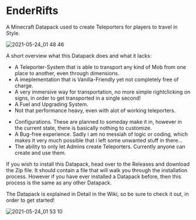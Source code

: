 # EnderRifts
A Minecraft Datapack used to create Teleporters for players to travel in Style.

![2021-05-24_01 48 46](https://user-images.githubusercontent.com/28835600/119280728-ea496f80-bc32-11eb-9885-87dcdfe71139.png)

A short overview what this Datapack does and what it lacks:

 + A Teleporter-System that is able to transport any kind of Mob from one place to another, even through dimensions.
 + A imeplementation that is Vanilla-Friendly yet not completely free of charge.
 + A very immersive way for transportation, no more simple rightclicking on signs, in order to get transported in a single second!
 + A Fuel and Upgrading System.
 + Not that performance heavy, even with alot of working teleporters.

 - Configurations. These are planned to someday make it in, however in the current state, there is basically nothing to customize.
 - A Bug-free experience. Sadly i am no messiah of logic or coding, which makes it very much possible that i left some unwanted stuff in there...
 - The ability to only let Admins create Teleporters. Currently anyone can create and use them.

If you wish to install this Datapack, head over to the Releases and download the Zip file. It should contain a file that will walk you through the installation process.
However if you have ever installed a Datapack before, then this process is the same as any other Datapack.

The Datapack is explained in Detail in the Wiki, so be sure to check it out, in order to get started!

![2021-05-24_01 53 10](https://user-images.githubusercontent.com/28835600/119280731-eb7a9c80-bc32-11eb-957f-ed24a68db35d.png)
